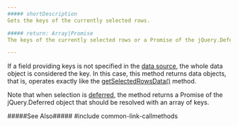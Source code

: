 ```yaml
---
##### shortDescription
Gets the keys of the currently selected rows.

##### return: Array|Promise
The keys of the currently selected rows or a Promise of the jQuery.Deferred object.

---
```

If a field providing keys is not specified in the [data source](/api-reference/10%20UI%20Widgets/GridBase/1%20Configuration/dataSource.md '{basewidgetpath}/Configuration/#dataSource'), the whole data object is considered the key. In this case, this method returns data objects, that is, operates exactly like the [getSelectedRowsData()](/api-reference/10%20UI%20Widgets/dxDataGrid/3%20Methods/getSelectedRowsData().md '{basewidgetpath}/Methods/#getSelectedRowsData') method.

Note that when selection is [deferred](/api-reference/10%20UI%20Widgets/dxDataGrid/1%20Configuration/selection/deferred.md '{basewidgetpath}/Configuration/selection/#deferred'), the method returns a Promise of the jQuery.Deferred object that should be resolved with an array of keys.

#####See Also#####
#include common-link-callmethods